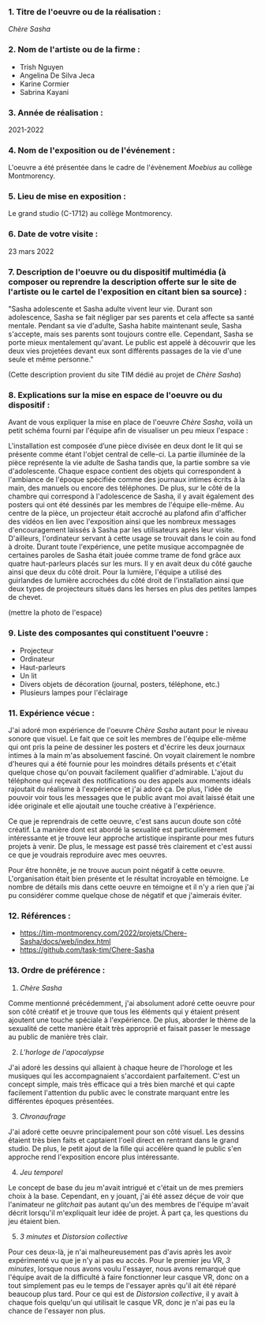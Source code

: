 ### 1. Titre de l'oeuvre ou de la réalisation :

*Chère Sasha*

### 2. Nom de l'artiste ou de la firme :

- Trish Nguyen
- Angelina De Silva Jeca
- Karine Cormier
- Sabrina Kayani

### 3. Année de réalisation :

2021-2022

### 4. Nom de l'exposition ou de l'événement :

L'oeuvre a été présentée dans le cadre de l'évènement *Moebius* au collège Montmorency.

### 5. Lieu de mise en exposition :

Le grand studio (C-1712) au collège Montmorency.

### 6. Date de votre visite : 

 23 mars 2022

### 7. Description de l'oeuvre ou du dispositif multimédia (à composer ou reprendre la description offerte sur le site de l'artiste ou le cartel de l'exposition en citant bien sa source) : 

"Sasha adolescente et Sasha adulte vivent leur vie. Durant son adolescence, Sasha se fait négliger par ses parents et cela affecte sa santé mentale. Pendant sa vie d'adulte, Sasha habite maintenant seule, Sasha s'accepte, mais ses parents sont toujours contre elle. Cependant, Sasha se porte mieux mentalement qu'avant. Le public est appelé à découvrir que les deux vies projetées devant eux sont différents passages de la vie d'une seule et même personne."

(Cette description provient du site TIM dédié au projet de *Chère Sasha*)

### 8. Explications sur la mise en espace de l'oeuvre ou du dispositif : 

Avant de vous expliquer la mise en place de l'oeuvre *Chère Sasha*, voilà un petit schéma fourni par l'équipe afin de visualiser un peu mieux l'espace : 


L'installation est composée d’une pièce divisée en deux dont le lit qui se présente comme étant l'objet central de celle-ci. La partie illuminée de la pièce représente la vie adulte de Sasha tandis que, la partie sombre sa vie d'adolescente. Chaque espace contient des objets qui correspondent à l'ambiance de l'époque spécifiée comme des journaux intimes écrits à la main, des manuels ou encore des téléphones. De plus, sur le côté de la chambre qui correspond à l'adolescence de Sasha, il y avait également des posters qui ont été dessinés par les membres de l'équipe elle-même. Au centre de la pièce, un projecteur était accroché au plafond afin d'afficher des vidéos en lien avec l'exposition ainsi que les nombreux messages d'encouragement laissés à Sasha par les utilisateurs après leur visite. D'ailleurs, l'ordinateur servant à cette usage se trouvait dans le coin au fond à droite. Durant toute l'expérience, une petite musique accompagnée de certaines paroles de Sasha était jouée comme trame de fond grâce aux quatre haut-parleurs placés sur les murs. Il y en avait deux du côté gauche ainsi que deux du côté droit. Pour la lumière, l'équipe a utilisé des guirlandes de lumière accrochées du côté droit de l'installation ainsi que deux types de projecteurs situés dans les herses en plus des petites lampes de chevet. 

(mettre la photo de l'espace)

### 9. Liste des composantes qui constituent l'oeuvre :

- Projecteur 
- Ordinateur 
- Haut-parleurs 
- Un lit 
- Divers objets de décoration (journal, posters, téléphone, etc.) 
- Plusieurs lampes pour l'éclairage

### 11. Expérience vécue :

J'ai adoré mon expérience de l'oeuvre *Chère Sasha* autant pour le niveau sonore que visuel. Le fait que ce soit les membres de l'équipe elle-même qui ont pris la peine de dessiner les posters et d'écrire les deux journaux intimes à la main m'as absoluement fasciné. On voyait clairement le nombre d'heures qui a été fournie pour les moindres détails présents et c'était quelque chose qu'on pouvait facilement qualifier d'admirable. L'ajout du téléphone qui reçevait des notifications ou des appels aux moments idéals rajoutait du réalisme à l'expérience et j'ai adoré ça. De plus, l'idée de pouvoir voir tous les messages que le public avant moi avait laissé était une idée originale et elle ajoutait une touche créative à l'expérience.

Ce que je reprendrais de cette oeuvre, c'est sans aucun doute son côté créatif. La manière dont est abordé la sexualité est particulièrement intéressante et je trouve leur approche artistique inspirante pour mes futurs projets à venir. De plus, le message est passé très clairement et c'est aussi ce que je voudrais reproduire avec mes oeuvres.

Pour être honnête, je ne trouve aucun point négatif à cette oeuvre. L'organisation était bien présente et le résultat incroyable en témoigne. Le nombre de détails mis dans cette oeuvre en témoigne et il n'y a rien que j'ai pu considérer comme quelque chose de négatif et que j'aimerais éviter.
 

 ### 12. Références :
 
- https://tim-montmorency.com/2022/projets/Chere-Sasha/docs/web/index.html
- https://github.com/task-tim/Chere-Sasha


### 13. Ordre de préférence : 

1. *Chère Sasha* 

Comme mentionné précédemment, j'ai absolument adoré cette oeuvre pour son côté créatif et je trouve que tous les éléments qui y étaient présent ajoutent une touche spéciale à l'expérience. De plus, aborder le thème de la sexualité de cette manière était très approprié et faisait passer le message au public de manière très clair.

2. *L'horloge de l'apocalypse*

J'ai adoré les dessins qui allaient à chaque heure de l'horologe et les musiques qui les accompagnaient s'accordaient parfaitement. C'est un concept simple, mais très efficace qui a très bien marché et qui capte facilement l'attention du public avec le constrate marquant entre les différentes époques présentées. 

3. *Chronaufrage* 

J'ai adoré cette oeuvre principalement pour son côté visuel. Les dessins étaient très bien faits et captaient l'oeil direct en rentrant dans le grand studio. De plus, le petit ajout de la fille qui accélère quand le public s'en approche rend l'exposition encore plus intéressante.

4. *Jeu temporel* 

Le concept de base du jeu m'avait intrigué et c'était un de mes premiers choix à la base. Cependant, en y jouant, j'ai été assez déçue de voir que l'animateur ne *glitchait* pas autant qu'un des membres de l'équipe m'avait décrit lorsqu'il m'expliquait leur idée de projet. À part ça, les questions du jeu étaient bien.

5. *3 minutes* et *Distorsion collective*

Pour ces deux-là, je n'ai malheureusement pas d'avis après les avoir expérimenté vu que je n'y ai pas eu accès. Pour le premier jeu VR, *3 minutes*, lorsque nous avons voulu l'essayer, nous avons remarqué que l'équipe avait de la difficulté à faire fonctionner leur casque VR, donc on a tout simplement pas eu le temps de l'essayer après qu'il ait été réparé beaucoup plus tard. Pour ce qui est de *Distorsion collective*, il y avait à chaque fois quelqu'un qui utilisait le casque VR, donc je n'ai pas eu la chance de l'essayer non plus.
